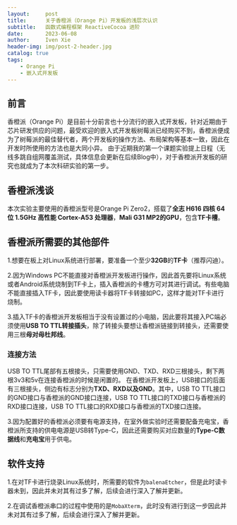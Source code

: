 ```yaml
---
layout:     post
title:      关于香橙派（Orange Pi）开发板的浅层次认识
subtitle:   函数式编程框架 ReactiveCocoa 进阶
date:       2023-06-08
author:     Iven Xie
header-img: img/post-2-header.jpg
catalog: true
tags:
    - Orange Pi
    - 嵌入式开发板
---
```

## 前言
香橙派（Orange Pi）是目前十分前言也十分流行的嵌入式开发板，针对近期由于芯片研发供应的问题，最受欢迎的嵌入式开发板树莓派已经购买不到，香橙派便成为了树莓派的最佳替代者，两个开发板的操作方法、布局架构等基本一致，因此在开发时所使用的方法也是大同小异。
由于近期我的第一个课题实验提上日程（无线多跳自组网覆盖测试，具体信息会更新在后续Blog中），对于香橙派开发板的研究也就成为了本次科研实验的第一步。
## 香橙派浅谈
本次实验主要使用的香橙派型号是Orange Pi Zero2，搭载了**全志 H616 四核 64 位 1.5GHz 高性能 Cortex-A53 处理器**，**Mali G31 MP2的GPU**，包含**TF卡槽**。
## 香橙派所需要的其他部件
1.想要在板上对Linux系统进行部署，要准备一个至少**32GB**的**TF卡**（推荐闪迪）。

2.因为Windows PC不能直接对香橙派开发板进行操作，因此首先要将Linux系统或者Android系统烧制到TF卡上，插入香橙派的卡槽方可对其进行调试。有些电脑不能直接插入TF卡，因此要使用读卡器将TF卡转接如PC，这样才能对TF卡进行烧制。

3.插入TF卡的香橙派开发板相当于没有设置过的小电脑，因此要将其接入PC端必须使用**USB TO TTL转接插头**，除了转接头要想让香橙派链接到转接头，还需要使用三根**母对母杜邦线**。
### 连接方法
USB TO TTL尾部有五根接头，只需要使用GND、TXD、RXD三根接头，剩下两根3v3和5v在连接香橙派的时候是闲置的。
在香橙派开发板上，USB接口的后面有三根接头，侧边有标志分别为**TXD、RXD以及GND**。其中，USB TO TTL接口的GND接口与香橙派的GND接口连接，USB TO TTL接口的TXD接口与香橙派的RXD接口连接，USB TO TTL接口的RXD接口与香橙派的TXD接口连接。

3.因为配置好的香橙派必须要有电源支持，在室外做实验时还需要配备充电宝，香橙派所支持的供电电源是USB转Type-C，因此还需要购买对应数量的**Type-C数据线**和**充电宝**用于供电。

## 软件支持
1.在对TF卡进行烧录Linux系统时，所需要的软件为`balenaEtcher`，但是此时读卡器未到，因此并未对其有过多了解，后续会进行深入了解并更新。

2.在调试香橙派串口的过程中使用的是`MobaXterm`，此时没有进行到这一步因此并未对其有过多了解，后续会进行深入了解并更新。

